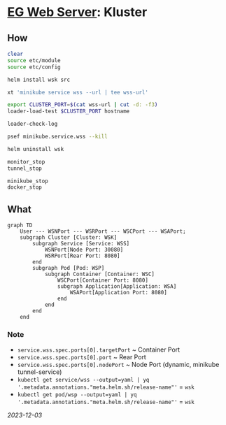 


# [EG Web Server](../README.md): Kluster


## How
```bash
clear
source etc/module
source etc/config
```
```bash
helm install wsk src
```
```bash
xt 'minikube service wss --url | tee wss-url'
```
```bash
export CLUSTER_PORT=$(cat wss-url | cut -d: -f3)
loader-load-test $CLUSTER_PORT hostname
```
```bash
loader-check-log
```
```bash
psef minikube.service.wss --kill
```
```bash
helm uninstall wsk
```
```bash
monitor_stop
tunnel_stop
```
```bash
minikube_stop
docker_stop
```


## What
```mermaid
graph TD
    User --- WSNPort --- WSRPort --- WSCPort --- WSAPort;
    subgraph Cluster [Cluster: WSK]
        subgraph Service [Service: WSS]
            WSNPort[Node Port: 30080]
            WSRPort[Rear Port: 8080]
        end
        subgraph Pod [Pod: WSP]
            subgraph Container [Container: WSC]
                WSCPort[Container Port: 8080]
                subgraph Application[Application: WSA]
                    WSAPort[Application Port: 8080]
                end
            end
        end
    end
```

### Note
* `service.wss.spec.ports[0].targetPort` ~ Container Port
* `service.wss.spec.ports[0].port` ~ Rear Port
* `service.wss.spec.ports[0].nodePort` ~ Node Port (dynamic, minikube tunnel-service)
* `kubectl get service/wss --output=yaml | yq '.metadata.annotations."meta.helm.sh/release-name"'` = `wsk`
* `kubectl get pod/wsp --output=yaml | yq '.metadata.annotations."meta.helm.sh/release-name"'` = `wsk`

*2023-12-03*
